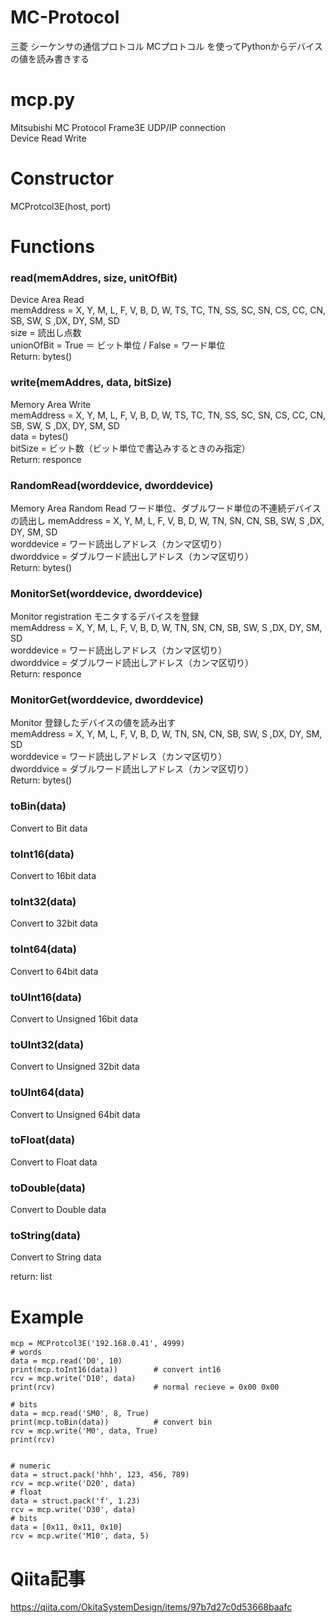 # MC-Protocol
三菱 シーケンサの通信プロトコル MCプロトコル を使ってPythonからデバイスの値を読み書きする

# mcp.py
Mitsubishi MC Protocol Frame3E UDP/IP connection  
Device Read Write

# Constructor
MCProtcol3E(host, port)

# Functions
### read(memAddres, size, unitOfBit)
Device Area Read  
memAddress = X, Y, M, L, F, V, B, D, W, TS, TC, TN, SS, SC, SN, CS, CC, CN, SB, SW, S ,DX, DY, SM, SD  
size = 読出し点数  
unionOfBit = True ＝ ビット単位 / False = ワード単位  
Return: bytes()  

### write(memAddres, data, bitSize)
Memory Area Write  
memAddress = X, Y, M, L, F, V, B, D, W, TS, TC, TN, SS, SC, SN, CS, CC, CN, SB, SW, S ,DX, DY, SM, SD  
data = bytes()  
bitSize = ビット数（ビット単位で書込みするときのみ指定）  
Return: responce

### RandomRead(worddevice, dworddevice)
Memory Area Random Read ワード単位、ダブルワード単位の不連続デバイスの読出し 
memAddress = X, Y, M, L, F, V, B, D, W, TN, SN, CN, SB, SW, S ,DX, DY, SM, SD  
worddevice = ワード読出しアドレス（カンマ区切り）  
dworddvice = ダブルワード読出しアドレス（カンマ区切り）  
Return: bytes()

### MonitorSet(worddevice, dworddevice)
Monitor registration モニタするデバイスを登録  
memAddress = X, Y, M, L, F, V, B, D, W, TN, SN, CN, SB, SW, S ,DX, DY, SM, SD  
worddevice = ワード読出しアドレス（カンマ区切り）  
dworddvice = ダブルワード読出しアドレス（カンマ区切り）  
Return: responce

### MonitorGet(worddevice, dworddevice)
Monitor 登録したデバイスの値を読み出す  
memAddress = X, Y, M, L, F, V, B, D, W, TN, SN, CN, SB, SW, S ,DX, DY, SM, SD  
worddevice = ワード読出しアドレス（カンマ区切り）  
dworddvice = ダブルワード読出しアドレス（カンマ区切り）  
Return: bytes()


### toBin(data)
Convert to Bit data  
### toInt16(data)
Convert to 16bit data  
### toInt32(data)
Convert to 32bit data  
### toInt64(data)
Convert to 64bit data  
### toUInt16(data)
Convert to Unsigned 16bit data  
### toUInt32(data)
Convert to Unsigned 32bit data  
### toUInt64(data)
Convert to Unsigned 64bit data  
### toFloat(data)
Convert to Float data  
### toDouble(data)
Convert to Double data  
### toString(data)
Convert to String data  

 return: list
 

# Example
```
mcp = MCProtcol3E('192.168.0.41', 4999)
# words
data = mcp.read('D0', 10)
print(mcp.toInt16(data))        # convert int16
rcv = mcp.write('D10', data)
print(rcv)                      # normal recieve = 0x00 0x00

# bits
data = mcp.read('SM0', 8, True)
print(mcp.toBin(data))          # convert bin
rcv = mcp.write('M0', data, True)
print(rcv)


# numeric
data = struct.pack('hhh', 123, 456, 789)
rcv = mcp.write('D20', data)
# float
data = struct.pack('f', 1.23)
rcv = mcp.write('D30', data)
# bits
data = [0x11, 0x11, 0x10]
rcv = mcp.write('M10', data, 5)
```

# Qiita記事
https://qiita.com/OkitaSystemDesign/items/97b7d27c0d53668baafc
